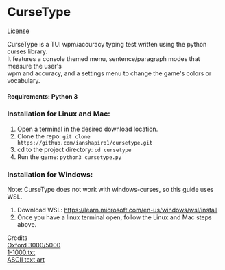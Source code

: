 # CurseType
[License](LICENSE)

CurseType is a TUI wpm/accuracy typing test written using the python curses library.  
It features a console themed menu, sentence/paragraph modes that measure the user's  
wpm and accuracy, and a settings menu to change the game's colors or vocabulary.  

#### Requirements: Python 3
### Installation for Linux and Mac:  
1. Open a terminal in the desired download location.
2. Clone the repo: `git clone https://github.com/ianshapiro1/cursetype.git`
3. cd to the project directory: `cd cursetype`
4. Run the game:  `python3 cursetype.py`

### Installation for Windows:  
Note: CurseType does not work with windows-curses, so this guide uses WSL.  
1. Download WSL: https://learn.microsoft.com/en-us/windows/wsl/install
2. Once you have a linux terminal open, follow the Linux and Mac steps above.

Credits  
[Oxford 3000/5000](https://github.com/tgmgroup/Word-List-from-Oxford-Longman-5000)  
[1-1000.txt](https://gist.github.com/deekayen/4148741)  
[ASCII text art](http://www.patorjk.com/software/taag) 
